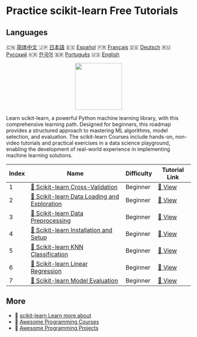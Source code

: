 # Practice scikit-learn Free Tutorials

## Languages

🇨🇳 [简体中文](README_zh.md) 🇯🇵 [日本語](README_ja.md) 🇪🇸 [Español](README_es.md) 🇫🇷 [Français](README_fr.md) 🇩🇪 [Deutsch](README_de.md) 🇷🇺 [Русский](README_ru.md) 🇰🇷 [한국어](README_ko.md) 🇧🇷 [Português](README_pt.md) 🇺🇸 [English](README.md) 

<div align="center">
<img width="128px" src="https://file.labex.io/path/N7q3t9dfWfEY.png">
</div>

Learn scikit-learn, a powerful Python machine learning library, with this comprehensive learning path. Designed for beginners, this roadmap provides a structured approach to mastering ML algorithms, model selection, and evaluation. The scikit-learn Courses include hands-on, non-video tutorials and practical exercises in a data science playground, enabling the development of real-world experience in implementing machine learning solutions.

|   Index | Name                                                                                                                                | Difficulty   | Tutorial Link                                                                                  |
|---------|-------------------------------------------------------------------------------------------------------------------------------------|--------------|------------------------------------------------------------------------------------------------|
|       1 | [📖 Scikit-learn Cross-Validation](https://labex.io/tutorials/sklearn-scikit-learn-cross-validation-596487)                         | Beginner     | [🔗 View](https://labex.io/tutorials/sklearn-scikit-learn-cross-validation-596487)             |
|       2 | [📖 Scikit-learn Data Loading and Exploration](https://labex.io/tutorials/sklearn-scikit-learn-data-loading-and-exploration-596488) | Beginner     | [🔗 View](https://labex.io/tutorials/sklearn-scikit-learn-data-loading-and-exploration-596488) |
|       3 | [📖 Scikit-learn Data Preprocessing](https://labex.io/tutorials/sklearn-scikit-learn-data-preprocessing-596489)                     | Beginner     | [🔗 View](https://labex.io/tutorials/sklearn-scikit-learn-data-preprocessing-596489)           |
|       4 | [📖 Scikit-learn Installation and Setup](https://labex.io/tutorials/sklearn-scikit-learn-installation-and-setup-596490)             | Beginner     | [🔗 View](https://labex.io/tutorials/sklearn-scikit-learn-installation-and-setup-596490)       |
|       5 | [📖 Scikit-learn KNN Classification](https://labex.io/tutorials/sklearn-scikit-learn-knn-classification-596491)                     | Beginner     | [🔗 View](https://labex.io/tutorials/sklearn-scikit-learn-knn-classification-596491)           |
|       6 | [📖 Scikit-learn Linear Regression](https://labex.io/tutorials/sklearn-scikit-learn-linear-regression-596492)                       | Beginner     | [🔗 View](https://labex.io/tutorials/sklearn-scikit-learn-linear-regression-596492)            |
|       7 | [📖 Scikit-learn Model Evaluation](https://labex.io/tutorials/sklearn-scikit-learn-model-evaluation-596493)                         | Beginner     | [🔗 View](https://labex.io/tutorials/sklearn-scikit-learn-model-evaluation-596493)             |

## More

- 🔗 [scikit-learn Learn more about](https://labex.io/skilltrees/sklearn)
- 🔗 [Awesome Programming Courses](https://github.com/labex-labs/awesome-programming-courses)
- 🔗 [Awesome Programming Projects](https://github.com/labex-labs/awesome-programming-projects)

